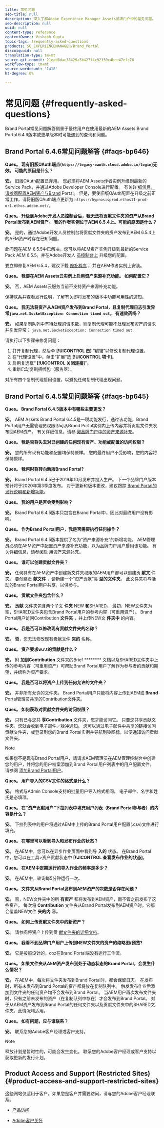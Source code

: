 ```yaml
---
title: 常见问题
seo-title: null
description: 深入了解Adobe Experience Manager Assets品牌门户中的常见问题。
seo-description: null
uuid: null
content-type: reference
contentOwner: Vishabh Gupta
topic-tags: frequently-asked-questions
products: SG_EXPERIENCEMANAGER/Brand_Portal
discoiquuid: null
translation-type: tm+mt
source-git-commit: 21ead6dac38429a5b427f4c92150c4bee47efc76
workflow-type: tm+mt
source-wordcount: '1418'
ht-degree: 0%

---
```



# 常见问题 {#frequently-asked-questions}

Brand Portal常见问题解答侧重于最终用户在使用最新的AEM Assets Brand Portal 6.4.6版本或更早版本时可能遇到的查询和问题。


## Brand Portal 6.4.6常见问题解答  {#faqs-bp646}

**Ques。 现有旧版OAuth端点(`https://legacy-oauth.cloud.adobe.io/login`)无效。 可能的原因是什么？**

**安。** 旧版OAuth配置已弃用。 您必须将AEM Assets作者实例升级到最新的Service Pack，并通过Adobe Developer Console进行配置。 有关详 [细信息，请参阅配置AEM资产与Brand](configure-aem-assets-with-brand-portal.md) Portal。 但是，要使旧版OAuth配置在升级之前正常工作，请将旧版OAuth端点更新为 `https://hypnosisprod.ethos11-prod-or1.ethos.adobe.net/`。

**Ques。 升级到Adobe开发人员控制台后，我无法将贡献文件夹的资产从Brand Portal发布到AEM资产。 我的作者实例位于AEM 6.5.4上。可能的原因是什么？**

**安。** 是的，通过Adobe开发人员控制台将贡献文件夹的资产发布到AEM 6.5.4上的AEM资产时存在已知问题。

此问题在AEM 6.5.5中已解决。您可以将AEM资产实例升级到最新的Service Pack AEM 6.5.5，并在Adobe开发人 [员控制台上](https://docs.adobe.com/content/help/en/experience-manager-65/assets/brandportal/configure-aem-assets-with-brand-portal.html#upgrade-integration-65) 升级您的配置。

要立即修复AEM 6.5.4，建议下载 [修补程序](https://www.adobeaemcloud.com/content/marketplace/marketplaceProxy.html?packagePath=/content/companies/public/adobe/packages/cq650/hotfix/cq-6.5.0-hotfix-33041) ，并在AEM作者实例上安装。

**Ques。 我要在AEM Assets云实例上启用资产来源补充功能。 如何配置它？**

**安。** 否，AEM Assets云服务当前不支持资产来源补充功能。

保持联系并查看发行说明，了解有关即将发布的版本中功能可用性的通知。

**Ques。 我无法将资产从AEM资产发布到Brand Portal，且复制代理日志引发异常`java.net.SocketException: Connection timed out`。 有速效药吗？**

**安。** 如果复制队列中有待处理的请求数，则复制代理可能不处理发布资产的请求并引发异常： `java.net.SocketException: Connection timed out`.

请执行以下步骤来修复问题：

1. 打开复制代理，然后单 **[!UICONTROL 击]** “编辑”以修改复制代理设置。
1. 在“代理设置”中，单击“扩展”选 **[!UICONTROL 项卡]**。
1. 启用复选框“ **[!UICONTROL 关闭连接]**”。
1. 重新启动复制捆绑包（服务器）。

对所有四个复制代理启用设置，以避免任何复制代理出现问题。


## Brand Portal 6.4.5常见问题解答  {#faqs-bp645}

**Ques。 Brand Portal 6.4.5版本中有哪些主要更改？**

**安。** AEM Assets Brand Portal 6.4.5是一项功能发行，通过该功能，Brand Portal用户无需管理员权限即可从Brand Portal实例内上传内容并将贡献文件夹发布回AEM资产。
有关详细信息，请参 [阅品牌门户中的资产来源补充](brand-portal-asset-sourcing.md)。



**Ques。 我是否将失去对已创建的任何现有资产、功能或配置的访问权限？**

**安。** 您的所有现有功能和配置均保持原样。 您的最终用户不受影响，您的内容将保持原样。



**Ques。 我何时将转向新版Brand Portal?**

**安。** Brand Portal 6.4.5已于2019年10月发布并投入生产。 下一个品牌门户版本预计将于2020年第3季度发布。
对于更新和版本更改，建议跟踪 [Brand Portal的](brand-portal-release-notes.md)[发行说明和新增功能](whats-new.md)。



**Ques。 我的用户是否会受到影响？**

**安。** Brand Portal 6.4.5版本只包含在Brand Portal中，因此对最终用户没有影响。



**Ques。 作为Brand Portal用户，我是否需要执行任何操作？**

**安。** Brand Portal 6.4.5版本提供了名为“资产来源补充”的新增功能。 AEM管理员必须在AEM资产中配置资产来源补充功能，以为品牌门户用户启用该功能。 有关详细信息，请参阅启 [用资产来源补充](brand-portal-configure-asset-sourcing.md)。



**Ques。 谁可以创建贡献文件夹？**

**安。** 任何具有在AEM资产中创建新文件夹权限的AEM用户都可以创建贡 **献文** 件夹。 要创建贡 **献文件** ，请新建一个“资产贡献”类 **型的文件夹**。
此文件夹将与活动的Brand Portal用户共享，以供参与。



**Ques。 贡献文件夹包含什么？**

**安。** **贡献** 文件夹包含两个子文 **件夹** NEW **和**SHARED。 最初，NEW文件夹为空，SHARED文件夹包含Brand Portal用户的参考内容（可重用资产）。
Brand Portal用户访问Contribution **文件夹** ，并上传NEW文 **件夹中** 的内容。



**Ques。  我是否可以修改现有贡献文件夹的名称？**

**安。** **否**，您无法修改现有贡献文件 **夹的** 名称。



**Ques。 资产要求w.r.t的贡献是什么？**

**安。** 附 **加到Contribution** 文件夹的Brief ******** 文档以及SHARED文件夹中上传的参考内容（可重用资产）可帮助Brand Portal用户了解作为参与者的贡献和期望，并统称为资产要求。



**Ques。 我是否可以将资产上传到任何允许的文件夹？**

**安。** 并非所有允许的文件夹。 Brand Portal用户只能将内容上传到AEM或 **Brand** Portal管理员共享的Contribution文件夹。



**Ques。 如何获取对贡献文件夹的访问权限？**

**安。** 只有已与您共 **享Contribution** 文件夹，您才能访问它。 只要您共享贡献文件夹，您就会收到电子邮件／脉冲通知。 您可以通过电子邮件中共享的链接访问贡献文件夹，或登录到您的Brand Portal实例并导航到铃图标，以便通知访问贡献文件夹。

>[!NOTE]
>
>如果您不是现有Brand Portal用户，请请求AEM管理员在AEM管理控制台中创建您的用户，并将您的用户档案添加到Brand Portal用户列表中的用户配置文件。 请参阅 [添加Brand Portal用户](brand-portal-configure-asset-sourcing.md)。




**Ques。 用户导入的CSV文件的格式是什么？**

**安。** 格式与Admin Console支持的批量用户导入格式相同。 电子邮件、名字和姓氏是必填项。



**Ques。 在“资产贡献用户”下拉列表中填充用户列表（Brand Portal参与者）的内容是什么？**

**安。** 下拉列表中的用户将通过AEM中上传的Brand Portal用户配置(.csv)文件进行填充。



**Ques。 在哪里可以看到导入和发布作业的状态？**

**安。** 在AEM中，您可以在异步作业页面中看到导 **入的** 状态。 在Brand Portal中，您可以在工具>资产贡献状态中 **[!UICONTROL 查看发布作业的状态]**。



**Ques。 在AEM中定期运行的导入作业的频率是多少？**

**安。** 在AEM中，轮询每5分钟运行一次。



**Ques。 文件夹从Brand Portal发布到AEM资产的次数是否存在问题？**

**安。** 否，NEW文件夹中的所 **有资产** 都将发布到AEM资产，而不管之前发布了这些资产。 每次将 **Contribution** 文件夹从Brand Portal发布到AEM资产时，它都会覆盖NEW文件 **夹的内** 容。



**Ques。 如何上传贡献文件夹中的新资产？**

**安。** 请参阅将资产上传到贡 [献文件夹的详细文档](brand-portal-upload-assets-to-contribution-folder.md)。



**Ques。 我看不到品牌门户用户上传到NEW文件夹的资产的缩略图/预览?**

**安。** 它是按照设计的，coz在Brand Portal端没有运行工作流。



**Ques。 如果文件夹从AEM资产发布到处于动态状态的Brand Portal，会发生什么情况？**

**安。** 在AEM中，每次将文件夹发布到Brand Portal时，都会保留日志。 在发布时，所有未发布到Brand Portal的资产都将放在复制队列中。 触发发布作业后添加到文件夹的任何资产均不会发布到Brand Portal。 当AEM用户再次发布文件夹时，只有之前未发布的资产（在复制队列中存在）才会发布到Brand Portal。
对于从AEM资产发布到Brand Portal的任何文件夹以及贡献文件夹中的SHARED文件夹，此情况均适用。



**Ques。 如有问题，应与谁联系？**

**安。** 联系您的Adobe客户经理或客户支持。


>[!NOTE]
>
>释放计划是暂时性的，可能会发生变化。 联系您的Adobe客户经理或客户支持以获取更新的发行计划。




## Product Access and Support (Restricted Sites) {#product-access-and-support-restricted-sites}

这些网站仅适用于客户。如果您是客户并需要访问，请与您的Adobe客户经理联系。

* [](https://daycare.day.com) [产品访问](https://login.marketing.adobe.com)

* [Adobe客户关怀](https://helpx.adobe.com/contact.html)
